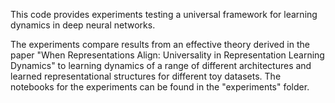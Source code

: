 This code provides experiments testing a universal framework for learning dynamics in deep neural networks.

The experiments compare results from an effective theory derived in the paper "When Representations Align: Universality in Representation Learning Dynamics" to learning dynamics of a range of different architectures and learned representational structures for different toy datasets. The notebooks for the experiments can be found in the "experiments" folder.
